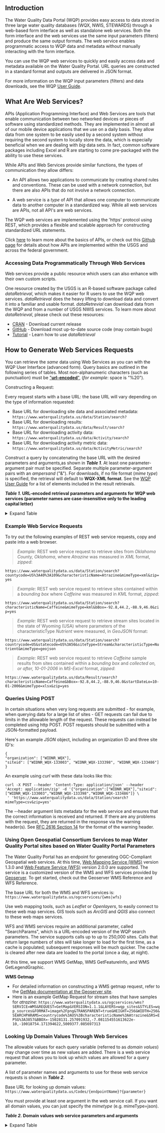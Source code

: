 <!-- * [Introduction](#introduction)
* [What Are Web Services?](#what-are-web-services?)
* [Accessing Data Programmatically Using Web Services](#accessing-data-programmatically-using-web-services)
* [How to Generate Web Services Requests](#how-to-generate-web-services-requests)
* [Using Open Geospatial Consortium (OGC) Services to map Water Quality Portal sites based on Water Quality Portal Parameters](#using-open-geospatial-consortium-services-to-map-water-quality-portal-sites-based-on-water-quality-portal-parameters) -->

## Introduction 
The Water Quality Data Portal (WQP) provides easy access to data stored in three large water quality databases (WQX, NWIS, STEWARDS) through a web-based form interface as well as standalone web services. Both the form interface and the web services use the same input parameters (filters) and produce the same output formats. The web service enables programmatic access to WQP data and metadata without manually interacting with the form interface. 

You can use the WQP web services to quickly and easily access data and metadata available on the Water Quality Portal. URL queries are constructed in a standard format and outputs are delivered in JSON format.

For more information on the WQP input parameters (filters) and data downloads, see the WQP [User Guide](https://www.waterqualitydata.us/portal_userguide/).  

## What Are Web Services?

APIs (Application Programming Interface) and Web Services are tools that enable communication between two networked devices or pieces of software using  standardized methods. They are implemented in almost all of our mobile device applications that we use on a daily basis. They allow data from one system to be easily used by a second system without requiring the second system to locally store the data, which is especially beneficial when we are dealing with *big* data sets. In fact, common software packages including Excel and R are starting to come pre-packaged with the ability to use these services.

While APIs and Web Services provide similar functions, the types of communication they allow differs: 

  * An API allows two applications to communicate by creating shared rules and conventions. These can be used with a network connection, but there are also APIs that do not involve a network connection. 
  
  * A web service is a *type* of API that allows one computer to communicate data to another computer in a standardized way. While all web services are APIs, not all API's are web services. 

The WQP web services are implemented using the 'https' protocol using REST, which provides a flexible and scalable approach for constructing standardized URL statements.

Click [here](https://github.com/project-open-data/project-open-data.github.io/blob/master/api-basics.md) to learn more about the basics of APIs, or check out this [Github page](https://github.com/18F/API-All-the-X/tree/master/pages) for details about how APIs are implemented within the USGS and across the federal government.

### Accessing Data Programmatically Through Web Services

Web services provide a public resource which users can also enhance with their own custom scripts.

One resource created by the USGS is an R-based software package called *dataRetrieval*, which makes it easier for R users to use the WQP web services. *dataRetrieval* does the heavy lifting to download data and convert it into a familiar and usable format. *dataRetrevial* can download data from the WQP and from a number of USGS NWIS services. To learn more about *dataRetrieval*, please check out these resources:

  * [CRAN](https://cran.r-project.org/web/packages/dataRetrieval/index.html) - Download current release
  * [GitHub](https://github.com/USGS-R/dataRetrieval) - Download most up-to-date source code (may contain bugs)
  * [Tutorial](https://waterdata.usgs.gov/blog/dataretrieval/) - Learn how to use *dataRetrieval*
  
## How to Generate Web Services Requests

You can retrieve the *same* data using Web Services as you can with the WQP User Interface (advanced form). Query basics are outlined in the following series of tables. Most non-alphanumeric characters (such as punctuation) must be ["**url-encoded**"](https://www.tutorialspoint.com/html/html_url_encoding.htm), (*for example*: space is "%20").

Constructing a Request:

Every request starts with a base URL: the base URL will vary depending on the type of information requested:

* Base URL for downloading site data and associated metadata:
`https://www.waterqualitydata.us/data/Station/search?`
* Base URL for downloading results: 
`https://www.waterqualitydata.us/data/Result/search?`
* Base URL for downloading activity data:
`https://www.waterqualitydata.us/data/Activity/search?`
* Base URL for downloading activity metric data:
`https://www.waterqualitydata.us/data/ActivityMetric/search?`

Construct a query by concatenating the base URL with the desired parameters and arguments,as shown in ***Table 1***.  At least one parameter-argument pair must be specified. Separate multiple parameter-argument pairs with an *ampersand* ("&"). For downloads, if no file format (*mime type*) is specified, the retrieval will default to **WQX-XML format**. See the [WQP User Guide](https://www.waterqualitydata.us/portal_userguide/) for a list of elements included in the result retrievals. 

***Table 1.* URL-encoded retrieval parameters and arguments for WQP web services (parameter names are case-insensitive only to the leading capital letter)**
<details markdown="1">
  <summary>Expand Table</summary>

|    REST parameter   |                                                                                                                                                                                                                    Argument                                                                                                                                                                                                                    |                                                                                                                                                                                                                      Discussion                                                                                                                                                                                                                     |
|:-------------------:|:----------------------------------------------------------------------------------------------------------------------------------------------------------------------------------------------------------------------------------------------------------------------------------------------------------------------------------------------------------------------------------------------------------------------------------------------:|:---------------------------------------------------------------------------------------------------------------------------------------------------------------------------------------------------------------------------------------------------------------------------------------------------------------------------------------------------------------------------------------------------------------------------------------------------:|
| bBox                | *Western-most longitude, Southern-most latitude, Eastern-most longitude, and Northern-most longitudeseparated by commas, expressed in decimal degrees, WGS84, and longitudes west of Greenwich are negative. (Example: bBox=-92.8,44.2,-88.9,46.0)*                                                                                                                                                                                              | These four arguments are used together to form a quadrant of the Earth's surface for locating data-collection stations. Many stations outside the continental US do not have latitude and longitude referenced to WGS84 and therefore cannot be found using these parameters. Other stations are not associated with latitude and longitude due to Homeland Security concerns.                                                                      |   |
| lat                 | *Latitude for radial search, expressed in decimal degrees, WGS84*                                                                                                                                                                                                                                                                                                                                                                                 | These three arguments are used together to form a circle on the Earth's surface for locating data-collection stations. Many stations outside the continental US do not have latitude and longitude referenced to WGS84 and therefore cannot be found using these parameters.                                                                                                                                                                        |   |
| long                | *Longitude for radial search, expressed in decimal degrees, WGS84*                                                                                                                                                                                                                                                                                                                                                                               |                                                                                                                                                                                                                                                                                                                                                                                                                                                     |   |
| within              | *Distance for radial search, expressed in decimal miles*                                                                                                                                                                                                                                                                                                                                                                                         |                                                                                                                                                                                                                                                                                                                                                                                                                                                     |   |
| countrycode         | *Two-character Federal Information Processing Standard (FIPS) country code ([allowable values](https://cdx2.epa.gov/wqx/download/DomainValues/Country_CSV.zip)).*                                                                                                                                                                                                                                                                                                                            | FIPS country codes were established by the [National Institute of Standards, publication 10-4](https://nvlpubs.nist.gov/nistpubs/Legacy/FIPS/fipspub10-4.pdf).                                                                                                                                                                                                                                                                                                                                                        |   |
| statecode           | *Two-character Federal Information Processing Standard (FIPS) country code, followed by a URL-encoded colon ("%3A"), followed by a two-digit FIPS state code. ([allowable values](https://cdx2.epa.gov/wqx/download/DomainValues/State_CSV.zip)).*                                                                                                                                                                                                                                           | FIPS state codes were established by the [National Institute of Standards, publication 5-2](https://nvlpubs.nist.gov/nistpubs/Legacy/FIPS/fipspub5-2.pdf).                                                                                                                                                                                                                                                                                                                                                          |   |
| countycode          | *Two-character Federal Information Processing Standard (FIPS) country code, followed by a URL-encoded colon ("%3A"), followed by a two-digit FIPS state code, followed by a URL-encoded colon ("%3A"), followed by a three-digit FIPS county code. ([allowable values](https://cdx2.epa.gov/wqx/download/DomainValues/County_CSV.zip)).*                                                                                                                                                     | FIPS county codes were established by the [National Institute of Standards, publication 6-4](https://nvlpubs.nist.gov/nistpubs/Legacy/FIPS/fipspub6-4.pdf).                                                                                                                                                                                                                                                                                                                                                         |   |
| siteType            | *One or more case-sensitive site types, separated by semicolons ([allowable values](https://cdx2.epa.gov/wqx/download/DomainValues/MonitoringLocationType_CSV.zip)).*                                                                                                                                                                                                                                                                                                                                  | Restrict retrieval to stations with specified site type (location in the hydrologic cycle). The MonitoringLocationTypeName for individual records may provide more detailed information about the type of individual stations.                                                                                                                                                                                                                      |   |
| organization        | *For USGS organization IDs, append an upper-case postal-service state abbreviation to "USGS-" to identify the USGS office managing the data collection station records. However, a few US states are serviced by one USGS office ([allowable values](https://cdx2.epa.gov/wqx/download/DomainValues/Organization_CSV.zip)).* (**USGS-MA** = Massachusetts and Rhode Island, **USGS-MD** = Maryland, Delaware, and the District of Columbia, **USGS-PR** = Caribbean Islands, **USGS-HI** = Pacific Islands). | USGS offices sometimes provide data for stations outside the political boundaries associated with the office's organization code. Use the statecode or countycode arguments to search for stations located within those political boundaries.                                                                                                                                                                                                       |   |
| siteid              | *Concatenate an agency code, a hyphen ("-"), and a site-identification number.*                                                                                                                                                                                                                                                                                                                                                                  | Each data collection station is assigned a unique site-identification number. Other agencies often use different site identification numbers for the same stations.                                                                                                                                                                                                                                                                                 |   |
| huc                 | *One or more eight-digit hydrologic units, delimited by semicolons.*                                                                                                                                                                                                                                                                                                                                                                             | Hydrologic unit codes identify surface watersheds. The [lists and maps of hydrologic units](http://water.usgs.gov/GIS/huc.html) are available from USGS.                                                                                                                                                                                                                                                                                                                                  |   |
| sampleMedia         | *One or more case-sensitive sample media, separated by semicolons ([allowable values](https://cdx2.epa.gov/wqx/download/DomainValues/ActivityMedia_CSV.zip)).*                                                                                                                                                                                                                                                                                                                              | Sample media are broad general classes, and may be subdivided in the retrieved data. Examine the data elements ActivityMediaName, ActivityMediaSubdivisionName, and ResultSampleFractionText for more detailed information.                                                                                                                                                                                                                         |   |
| characteristicType  | *One or more case-sensitive characteristic types (groupings) separated by semicolons ([allowable values](https://cdx2.epa.gov/wqx/download/DomainValues/CharacteristicGroup_CSV.zip)).*                                                                                                                                                                                                                                                                                                   | These groups will be expanded as part of the ongoing collaboration between USGS and USEPA.                                                                                                                                                                                                                                                                                                                                                          |   |
| characteristicName  | *One or more case-sensitive characteristic names, separated by semicolons ([allowable values](https://cdx2.epa.gov/wqx/download/DomainValues/Characteristic_CSV.zip)).*                                                                                                                                                                                                                                                                                                              | Characteristic names identify different types of environmental measurements. The names are derived from the USEPA [Substance Registry System](http://iaspub.epa.gov/sor_internet/registry/substreg/home/overview/home.do) (SRS). USGS uses parameter codes for the same purpose and has [associated most parameters](https://www.waterqualitydata.us/public_srsnames/) to SRS names.                                                                                                                                                                                                  |   |
| pCode               | *One or more five-digit USGS parameter codes, separated by semicolons.*                                                                                                                                                                                                                                                                                                                                                                          |                                                                                                                                                                                                                                                                                                                                                                                                                                                     |   |
| activityId          | *One or more case-sensitive activity IDs, separated by semicolons.*                                                                                                                                                                                                                                                                                                                                                                              | Designator that uniquely identifies an activity within an organization.                                                                                                                                                                                                                                                                                                                                                                             |   |
| startDateLo         | *Date of earliest desired data-collection activity, expressed as MM-DD-YYYY*                                                                                                                                                                                                                                                                                                                                                                     | These two parameters, used together or individually, restrict the retrieval to data-collection activities within a range of dates.                                                                                                                                                                                                                                                                                                                  |   |
| startDateHi         | *Date of last desired data-collection activity, expressed as MM-DD-YYYY*                                                                                                                                                                                                                                                                                                                                                                         |                                                                                                                                                                                                                                                                                                                                                                                                                                                     |   |
| mimeType            | *xml*                                                                                                                                                                                                                                                                                                                                                                                                                                            | Output format is XML compatible with WQX-Outbound schema. This is the default format, and if a mimeType is not specified, the data will be in XML format.                                                                                                                                                                                                                                                                                            |   |
|                     | *xlsx*                                                                                                                                                                                                                                                                                                                                                                                                                                           | Output format is xlsx compatible with MS-Excel 2007 and greater.                                                                                                                                                                                                                                                                                                                                                                                     |   |
|                     | *csv*                                                                                                                                                                                                                                                                                                                                                                                                                                            | Output format is comma-separated columns.                                                                                                                                                                                                                                                                                                                                                                                                            |   |
|                     | *tsv\|tab*                                                                                                                                                                                                                                                                                                                                                                                                                                       | Output format is tab-separated columns.                                                                                                                                                                                                                                                                                                                                                                                                              |   |
|                     | *geojson*                                                                                                                                                                                                                                                                                                                                                                                                                                        | Output format is GeoJSON (JavaScript Object Notation).                                                                                                                                                                                                                                                                                                                                                                                                                           |   |
|                     | *kml*                                                                                                                                                                                                                                                                                                                                                                                                                                            | Output format is KML compatible with Google Earth. This option is not available for the results service.                                                                                                                                                                                                                                                                                                                                            |   |
|                     | *kmz*                                                                                                                                                                                                                                                                                                                                                                                                                                            | Output format is kmz, a compressed form of kml compatible with Google Earth. This option is not available for the results service.                                                                                                                                                                                                                                                                                                                  |   |
| Zip                 | *yes*                                                                                                                                                                                                                                                                                                                                                                                                                                            | Include the parameter to stream compressed data. Compression often greatly increases throughput, thus expediting the request. Kml files will be returned in the kml-specific zip format, .kmz.                                                                                                                                                                                                                                                      |   |
| providers           | *EPA\|NWIS\|STEWARDS*                                                                                                                                                                                                                                                                                                                                                                           | By default, requests are submitted to all the data providers. However, a particular provider may be specified using this parameter.                                                                                                                                                                                                                                                                                                                 |   |
| sorted              | *yes\|no*                                                                                                                                                                                                                                                                                                                                                                                                                                        | By default, tabular data are sorted by organization, monitoringLocationID, and (for results) activityID. However, sorting increases response time significantly, sometimes by orders of magnitude. If you are doing your own sorting after download, set sorted=no. For large downloads (over 5 million rows) sorting is disabled by default to ensure reasonable response times. XML requests are always sorted to accommodate the WQX data schema. |   |
| dataProfile         | *biological*                                                                                                                                                                                                                                                                                                                                                                                                                                     | Only affects results endpoint at this time. The biological dataProfile returns an extended set of columns that further describe biological data.                                                                                                                                                                                                                                                                                                     |   |
</details>

### Example Web Service Requests

To try out the following examples of REST web service requests, copy and paste into a web browser.

>*Example:* REST web service request to retrieve sites from *Oklahoma County, Oklahoma*, where *Atrazine* was measured in *XML* format, *zipped*:

`https://www.waterqualitydata.us/data/Station/search?countycode=US%3A40%3A109&characteristicName=Atrazine&mimeType=xml&zip=yes`

>*Example:* REST web service request to retrieve sites contained within a *bounding box* where *Caffeine* was measured in *KML* format, *zipped*:

`https://www.waterqualitydata.us/data/Station/search?characteristicName=Caffeine&mimeType=kml&bBox=-92.8,44.2,-88.9,46.0&zip=yes` 

>*Example:* REST web service request to retrieve stream sites located in the state of Wyoming (USA) where parameters of the characteristicType *Nutrient* were measured, in *GeoJSON* format:

`https://www.waterqualitydata.us/data/Station/search?countrycode=US&statecode=US%3A56&siteType=Stream&characteristicType=Nutrient&mimeType=geojson` 

>*Example:* REST web service request to retrieve *Caffeine* sample results from sites contained within a *bounding box* and *collected on, or after, 10-01-2006* in *MS-Excel* format, *zipped*:

`https://www.waterqualitydata.us/data/Result/search?characteristicName=Caffeine&bBox=-92.8,44.2,-88.9,46.0&startDateLo=10-01-2006&mimeType=xlsx&zip=yes` 

### Queries Using POST

In certain situations when very long requests are submitted - for example, when querying data for a large list of sites - GET requests can fail due to limits in the allowable length of the request. These requests can instead be completed using http POST. POST requests should be submitted with a JSON-formatted payload.

Here's an example *JSON* object, including an organization ID and three site ID's:

```
{
"organization": ["WIDNR_WQX"],
"siteid": ["WIDNR_WQX-133003", "WIDNR_WQX-133398", "WIDNR_WQX-133486"]
}
```

An example using *curl* with these data looks like this:

```
curl -X POST --header 'Content-Type: application/json' --header 'Accept: application/zip' -d '{"organization":["WIDNR_WQX"],"siteid":["WIDNR_WQX-133003","WIDNR_WQX-133398","WIDNR_WQX-133486"]} \ 
 ' 'https://www.waterqualitydata.us/data/Station/search?mimeType=csv&zip=yes'
```

The --header argument lists metadata for the web service and ensures that the correct information is received and returned. If there are any problems with the request, they are returned in the response via the warning header(s). See [RFC 2616 Section 14](http://www.w3.org/Protocols/rfc2616/rfc2616-sec14.html#sec14.46) for the format of the warning header. 

### Using Open Geospatial Consortium Services to map Water Quality Portal sites based on Water Quality Portal Parameters

The Water Quality Portal has an endpoint for generating OGC-Compliant Geospatial web services. At this time, [Web Mapping Service (WMS)](http://docs.geoserver.org/stable/en/user/services/wms/reference.html) version 1.3.0 and [Web Feature Service (WFS)](http://docs.geoserver.org/stable/en/user/services/wfs/reference.html) version 2.0.0 are supported. The service is a customized version of the WMS and WFS services provided by [Geoserver](http://www.geoserver.org/). To get started, check out the Geoserver WMS Reference and WFS Reference. 

The base URL for both the WMS and WFS services is:
`https://www.waterqualitydata.us/ogcservices/{wms|wfs}`

Use web mapping tools, such as *Leaflet* or *Openlayers*, to easily connect to these web map services. GIS tools such as *ArcGIS* and *QGIS* also connect to these web maps services.

WFS and WMS services require an additional parameter, called "SearchParams", which is a URL-encoded version of the WQP search parameters. The service supports calls up to up to 250,000 sites. Calls that return large numbers of sites will take longer to load for the first time, as a cache is populated; subsequent responses will be much quicker. The cache is cleared after new data are loaded to the portal (once a day, at night).

At this time, we support WMS GetMap, WMS GetFeatureInfo, and WMS GetLegendGraphic.

**WMS Getmap** 

* For detailed information on constructing a WMS getmap request, refer to the [GetMap documentation at the Geoserver site](http://docs.geoserver.org/stable/en/user/services/wms/reference.html#getmap).  
* Here is an example GetMap Request for stream sites that have samples for *atrazine*:
`https://www.waterqualitydata.us/ogcservices/wms?SERVICE=WMS&REQUEST=GetMap&VERSION=1.1.1&LAYERS=wqp_sites&STYLES=wqp_sources&FORMAT=image%2Fpng&TRANSPARENT=true&HEIGHT=256&WIDTH=256&SEARCHPARAMS=countrycode%3AUS%3BcharacteristicName%3AAtrazine&SRS=EPSG%3A3857&BBOX=-15028131.257091932,-7.081154551613622e-10,-10018754.171394622,5009377.085697313`

### **Looking Up Domain Values Through Web Services**

The allowable values for each query variable (referred to as *domain values*) may change over time as new values are added. There is a web service request that allows you to look up which values are allowed for a query parameter. 

A list of parameter names and arguments to use for these web service requests is shown in ***Table 2***.

Base URL for looking up domain values: `https://www.waterqualitydata.us/Codes/{endpointName}?{parameter}`

You must provide at least one argument in the web service call. If you want all domain values, you can just specify the *mimetype* (e.g. mimeType=json).

***Table 2.* Domain values web service parameters and arguments**
<details markdown=1>
  <summary>Expand Table</summary>

|                                 {endpointName}                                | REST parameter |                    Argument                   |                                                                       Discussion                                                                       |                                               Example                                               |
|:-----------------------------------------------------------------------------:|:--------------:|:---------------------------------------------:|:------------------------------------------------------------------------------------------------------------------------------------------------------:|:---------------------------------------------------------------------------------------------------:|
| Common parameters for all domain values web services                          | mimeType       | xml\|json                                     | returns either XML or json. Default is xml                                                                                                             | [https://waterqualitydata.us/Codes/characteristicname?text=ph&pagesize=20&pagenumber=1&mimeType=json](https://waterqualitydata.us/Codes/characteristicname?text=ph&pagesize=20&pagenumber=1&mimeType=json) |   |
|                                                                               | pagenumber     | page number (1,2 etc)                         | allows for results to be paginated (especially useful for endpoints with many valid responses, allows for infinite scrolling). Use along with pagesize |                                                                                                     |   |
|                                                                               | pagesize       | e.g. 20                                       | number of results to return per page                                                                                                                   |                                                                                                     |   |
|                                                                               | text           | e.g. ph                                       | text to match to endpoint results. This is straight string matching. When the text parameter is used, the results are returned sorted by length        |                                                                                                     |   |
| **Endpoints with unique query parameters in addition to common query parameters** |                |                                               |                                                                                                                                                        |                                                                                                     |   |
| countrycode                                                                   |                |                                               | FIPS country codes                                                                                                                                     |                                                                                                     |   |
| statecode                                                                     | countrycode    | A FIPS country code (e.g. US)                 | FIPS state codes. A FIPS country code argument is appended so that the URL ends as /statecode?countrycode=US                                           | [https://www.waterqualitydata.us/Codes/statecode?countrycode=US](https://www.waterqualitydata.us/Codes/statecode?countrycode=US)                                      |   |
| countycode                                                                    | statecode      | A FIPS statecode (e.g. statecode=US:01;US:04) | FIPS county codes. A FIPS statecode argument is appended so that the URL ends as /countycode?statecode=US:01;US:04                                     | [https://www.waterqualitydata.us/Codes/countycode?statecode=US:01;US:04](https://www.waterqualitydata.us/Codes/countycode?statecode=US:01;US:04)                              |   |
| Sitetype                                                                      |                |                                               | Available site types                                                                                                                                   | [https://www.waterqualitydata.us/Codes/Sitetype?mimeType=json](https://www.waterqualitydata.us/Codes/Sitetype?mimeType=json)                                        |   |
| Organization                                                                  |                |                                               | Available organization IDs                                                                                                                             | [https://www.waterqualitydata.us/Codes/Organization?mimeType=xml](https://www.waterqualitydata.us/Codes/Organization?mimeType=xml)                                     |   |
| Samplemedia                                                                   |                |                                               | Sample media                                                                                                                                           | [https://www.waterqualitydata.us/Codes/Samplemedia?mimeType=xml](https://www.waterqualitydata.us/Codes/Samplemedia?mimeType=xml)                                      |   |
| Characteristictype                                                            |                |                                               | Characteristic types (groups)                                                                                                                          | [https://www.waterqualitydata.us/Codes/Characteristictype?mimeType=xml](https://www.waterqualitydata.us/Codes/Characteristictype?mimeType=xml)                               |   |
| Characteristicname                                                            |                |                                               | Characteristic names. A good choice for using paginated results so that hundreds of results are not returned                                          | [https://www.waterqualitydata.us/Codes/Characteristicname?mimeType=xml](https://www.waterqualitydata.us/Codes/Characteristicname?mimeType=xml)                               |   |
| providers                                                                     |                |                                               | The names of the Data Sources for the Water Quality Portal                                                                                             | [https://www.waterqualitydata.us/Codes/providers?mimeType=xml](https://www.waterqualitydata.us/Codes/providers?mimeType=xml)                                        |   |

</details>
